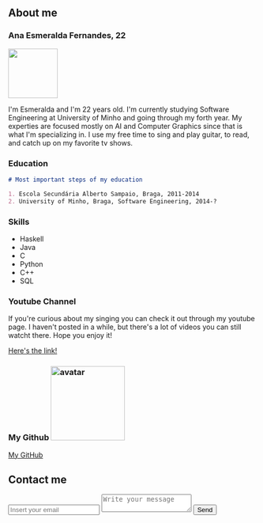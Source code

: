 ## About me
### Ana Esmeralda Fernandes, 22

<img src="https://avatars3.githubusercontent.com/u/18233346?s=400&u=b7cf4b9b58830c7d74bd912345c1d80304586a5e&v=4" data-canonical-src="https://avatars3.githubusercontent.com/u/18233346?s=400&u=b7cf4b9b58830c7d74bd912345c1d80304586a5e&v=4" width="100" height="100" />

I'm Esmeralda and I'm 22 years old. I'm currently studying Software Engineering at University of Minho and going through my forth year. My experties are focused mostly on AI and Computer Graphics since that is what I'm specializing in. I use my free time to sing and play guitar, to read, and catch up on my favorite tv shows.

### Education
```markdown
# Most important steps of my education

1. Escola Secundária Alberto Sampaio, Braga, 2011-2014
2. University of Minho, Braga, Software Engineering, 2014-?
```

### Skills
<div id="skills">
        <ul>
            <li>Haskell</li>
            <li>Java</li>
            <li>C</li>
            <li>Python</li>
            <li>C++</li>
            <li>SQL</li>
        </ul>
    </div>

### Youtube Channel

If you're curious about my singing you can check it out through my youtube page. I haven't posted in a while, but there's a lot of videos you can still watcht there. Hope you enjoy it!

<a href="https://www.youtube.com/channel/UC30qV4cJNGbhJQj-z3PJw4w">Here's the link!</a>

### My Github <img class="img-thumbnail shadow-large" style="width:150px" alt="avatar" src="https://cdn1.iconfinder.com/data/icons/logotypes/32/github-512.png"/>

<a href="https://github.com/AnnieEm">My GitHub</a>

<div id="contact">
        <h2>Contact me</h2>
        <div id="contact-form">
            <form method="POST" action="https://formspree.io/annie.eaf@gmail.com">
                <input type="hidden" name="_subject" value="Contact request from personal website" />
                <input type="email" name="_replyto" placeholder="Insert your email" required>
                <textarea name="message" placeholder="Write your message" required></textarea>
                <button type="submit">Send</button>
            </form>
        </div>
  </div>
